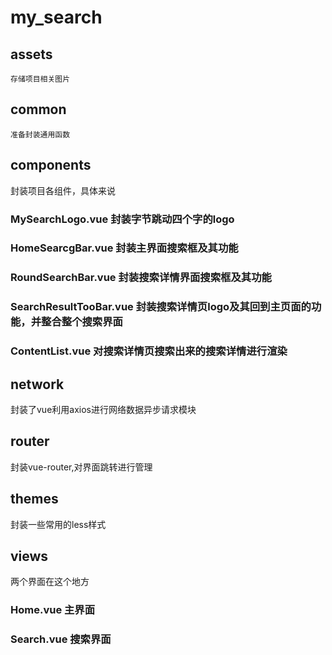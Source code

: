 # my_search

## assets
	存储项目相关图片
	
## common
	准备封装通用函数
	
## components
封装项目各组件，具体来说
### MySearchLogo.vue 封装字节跳动四个字的logo
### HomeSearcgBar.vue 封装主界面搜索框及其功能
### RoundSearchBar.vue 封装搜索详情界面搜索框及其功能
### SearchResultTooBar.vue 封装搜索详情页logo及其回到主页面的功能，并整合整个搜索界面
### ContentList.vue 对搜索详情页搜索出来的搜索详情进行渲染

## network
封装了vue利用axios进行网络数据异步请求模块

## router
封装vue-router,对界面跳转进行管理

## themes
封装一些常用的less样式

## views
两个界面在这个地方
### Home.vue 主界面
### Search.vue 搜索界面
